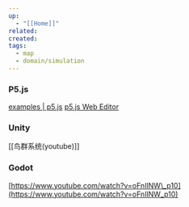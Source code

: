 ```yaml
---
up:
  - "[[Home]]"
related: 
created: 
tags:
  - map
  - domain/simulation
---
```


### P5.js

[examples | p5.js](https://p5js.org/examples/simulate-flocking.html)
[p5.js Web Editor](https://editor.p5js.org/codingtrain/sketches/ry4XZ8OkN)


### Unity

[[鸟群系统(youtube)]]


### Godot

[https://www.youtube.com/watch?v=oFnIlNW\_p10](https://www.youtube.com/watch?v=oFnIlNW_p10)